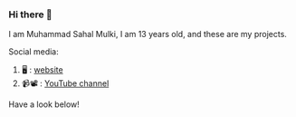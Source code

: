 ### Hi there 👋

I am Muhammad Sahal Mulki, I am 13 years old, and these are my projects. 

Social media:

1.  🖥️ : [website](https://sahalscholar.wixsite.com/main)
2.  📹📽️ : [YouTube channel](https://www.youtube.com/channel/UCwFMog-Usm88lt52g6jhX5Q)

Have a look below!
